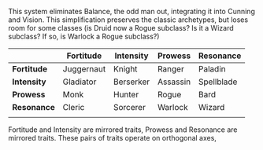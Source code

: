 This system eliminates Balance, the odd man out, integrating it into Cunning and Vision. This simplification preserves the classic archetypes, but loses room for some classes (is Druid now a Rogue subclass? Is it a Wizard subclass? If so, is Warlock a Rogue subclass?)

|               | Fortitude  | Intensity | Prowess  | Resonance  |
| ------------- | ---------- | --------- | -------- | ---------- |
| **Fortitude** | Juggernaut | Knight    | Ranger   | Paladin    |
| **Intensity** | Gladiator  | Berserker | Assassin | Spellblade |
| **Prowess**   | Monk       | Hunter    | Rogue    | Bard       |
| **Resonance** | Cleric     | Sorcerer  | Warlock  | Wizard     |
|               |            |           |          |            |
Fortitude and Intensity are mirrored traits, Prowess and Resonance are mirrored traits.
These pairs of traits operate on orthogonal axes, 